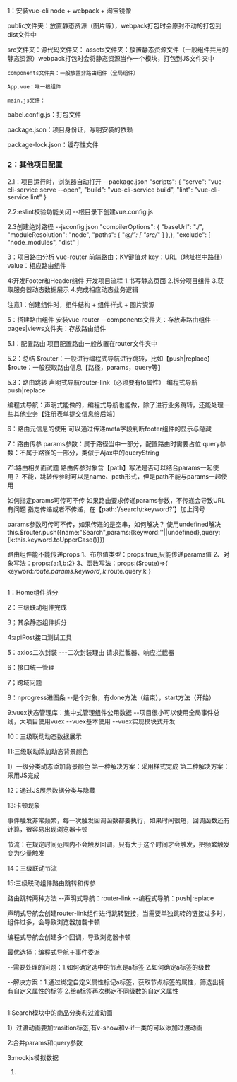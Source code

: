 ## 
1：安装vue-cli
node + webpack + 淘宝镜像

public文件夹：放置静态资源（图片等），webpack打包时会原封不动的打包到dist文件中

src文件夹：源代码文件夹：
    assets文件夹：放置静态资源文件（一般组件共用的静态资源）webpack打包时会将静态资源当作一个模块，打包到JS文件夹中

    components文件夹：一般放置非路由组件（全局组件）

    App.vue：唯一根组件

    main.js文件：

babel.config.js：打包文件

package.json：项目身份证，写明安装的依赖

package-lock.json：缓存性文件

### 2：其他项目配置

2.1：项目运行时，浏览器自动打开
--package.json
    "scripts": {
    "serve": "vue-cli-service serve --open",
    "build": "vue-cli-service build",
    "lint": "vue-cli-service lint"
  }

2.2:eslint校验功能关闭
--根目录下创建vue.config.js

2.3创建绝对路径
--jsconfig.json
    "compilerOptions": {
    "baseUrl": "./",
    "moduleResolution": "node",
    "paths": {
      "@/*": [
        "src/*"
      ]
    },},
    "exclude": [
    "node_modules",
    "dist"
  ]

3：项目路由分析
vue-router
前端路由：KV键值对
key：URL（地址栏中路径）
value：相应路由组件

4:开发Footer和Header组件
开发项目流程
1.书写静态页面
2.拆分项目组件
3.获取服务器动态数据展示
4.完成相应动态业务逻辑

注意1：创建组件时，组件结构 + 组件样式 + 图片资源

5：搭建路由组件
安装vue-router
--components文件夹：存放非路由组件
--pages|views文件夹：存放路由组件

5.1：配置路由
项目配置路由一般放置在router文件夹中

5.2：总结
$router：一般进行编程式导航进行跳转，比如【push|replace】
$route：一般获取路由信息【路径，params，query等】

5.3：路由跳转
声明式导航router-link（必须要有to属性）
编程式导航push|replace

编程式导航：声明式能做的，编程式导航也能做，除了进行业务跳转，还能处理一些其他业务【注册表单提交信息给后端】

6：路由元信息的使用
可以通过传递meta字段判断footer组件的显示与隐藏

7：路由传参
params参数：属于路径当中一部分，配置路由时需要占位
query参数：不属于路径的一部分，类似于Ajax中的queryString

7.1:路由相关面试题
路由传参对象含【path】写法是否可以结合params一起使用？
    不能，跳转传参时可以是name、path形式，但是path不能与params一起使用

如何指定params可传可不传
    如果路由要求传递params参数，不传递会导致URL有问题
    指定传递或者不传递，在【path:'/search/:keyword?'】加上问号

params参数可传可不传，如果传递的是空串，如何解决？
    使用undefined解决
    this.$router.push({name:"Search",params:{keyword:''||undefined},query:{k:this.keyword.toUpperCase()}})

路由组件能不能传递props
  1、布尔值类型：props:true,只能传递params值
  2、对象写法：props:{a:1,b:2}
  3、函数写法：props:($route)=>{
    keyword:$route.params.keyword,k:$route.query.k
  }


## 

1：Home组件拆分

2：三级联动组件完成

3；其余静态组件拆分

4:apiPost接口测试工具

5：axios二次封装
 ---二次封装理由
  请求拦截器、响应拦截器

6：接口统一管理

7；跨域问题

8：nprogress进图条
 --是个对象，有done方法（结束），start方法（开始）

9:vuex状态管理库：集中式管理组件公用数据
 --项目很小可以使用全局事件总线，大项目使用vuex
 --vuex基本使用
 --vuex实现模块式开发

10：三级联动动态数据展示

11:三级联动添加动态背景颜色

  1）一级分类动态添加背景颜色
  第一种解决方案：采用样式完成
  第二种解决方案：采用JS完成

12：通过JS展示数据分类与隐藏

13:卡顿现象

  事件触发非常频繁，每一次触发回调函数都要执行，如果时间很短，回调函数还有计算，很容易出现浏览器卡顿

  节流：在规定时间范围内不会触发回调，只有大于这个时间才会触发，把频繁触发变为少量触发

14：三级联动节流

15:三级联动组件路由跳转和传参

  路由跳转两种方法
  --声明式导航：router-link
  --编程式导航：push|replace

  声明式导航会创建router-link组件进行跳转链接，当需要单独跳转的链接过多时，组件过多，会导致浏览器加载卡顿

  编程式导航会创建多个回调，导致浏览器卡顿

  最优选择：编程式导航＋事件委派

  --需要处理的问题：1.如何确定选中的节点是a标签 2.如何确定a标签的级数

  --解决方案：1.通过绑定自定义属性标记a标签，获取节点标签的属性，筛选出拥有自定义属性的标签 2.给a标签再次绑定不同级数的自定义属性

## 

1:Search模块中的商品分类和过渡动画

  1）过渡动画要加trasition标签,有v-show和v-if一类的可以添加过渡动画

2:合并params和query参数

3:mockjs模拟数据

 1)

